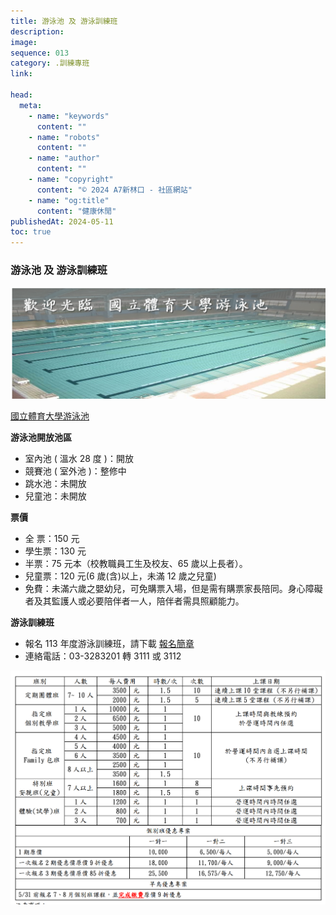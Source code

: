 ```yaml
---
title: 游泳池 及 游泳訓練班
description:
image:
sequence: 013
category: .訓練專班
link:

head:
  meta:
    - name: "keywords"
      content: ""
    - name: "robots"
      content: ""
    - name: "author"
      content: ""
    - name: "copyright"
      content: "© 2024 A7新林口 - 社區網站"
    - name: "og:title"
      content: "健康休閒"
publishedAt: 2024-05-11
toc: true
---
```


### 游泳池 及 游泳訓練班

![f013-01.jpeg](/images/fitness/f013-01.jpeg)

<a href="https://phk.ntsu.edu.tw/p/412-1008-37.php?Lang=zh-tw&fbclid=IwZXh0bgNhZW0CMTEAAR0Fq6KCdTIKJznRBu2lAeHt23sFPhsvJ750A9PanYKPJEr7o6btSgCmm4c_aem_ARXVqf9p_fvY-IyPc8Mfbs_iKXE-HbksP9etVmympfb4xzII92qoM3oCdr5itRsFTGZnRX8-zGIlz8K3_MTRcWjm">國立體育大學游泳池</a>

**游泳池開放池區**

- 室內池 ( 溫水 28 度 )：開放
- 競賽池 ( 室外池 )：整修中
- 跳水池：未開放
- 兒童池：未開放

**票價**

- 全 票：150 元
- 學生票：130 元
- 半票：75 元本（校教職員工生及校友、65 歲以上長者）。
- 兒童票：120 元(6 歲(含)以上，未滿 12 歲之兒童)
- 免費：未滿六歲之嬰幼兒，可免購票入場，但是需有購票家長陪同。身心障礙者及其監護人或必要陪伴者一人，陪伴者需具照顧能力。

**游泳訓練班**

- 報名 113 年度游泳訓練班，請下載 <a href="https://phk.ntsu.edu.tw/var/file/8/1008/img/479078127.pdf"> 報名簡章 </a>
- 連絡電話：03-3283201 轉 3111 或 3112

![f013-01.png](/images/fitness/f013-02.png)

